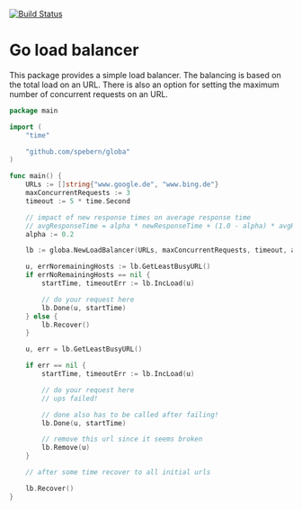 [![Build Status](https://travis-ci.org/spebern/globa.svg?branch=master)](https://travis-ci.org/spebern/globa)

# Go load balancer

This package provides a simple load balancer. The balancing is based on the total load on an URL.
There is also an option for setting the maximum number of concurrent requests on an URL.

``` go
package main

import (
	"time"

	"github.com/spebern/globa"
)

func main() {
	URLs := []string{"www.google.de", "www.bing.de"}
	maxConcurrentRequests := 3
	timeout := 5 * time.Second

	// impact of new response times on average response time
	// avgResponseTime = alpha * newResponseTime + (1.0 - alpha) * avgResponseTime
	alpha := 0.2

	lb := globa.NewLoadBalancer(URLs, maxConcurrentRequests, timeout, alpha)

	u, errNoremainingHosts := lb.GetLeastBusyURL()
	if errNoRemainingHosts == nil {
		startTime, timeoutErr := lb.IncLoad(u)

		// do your request here
		lb.Done(u, startTime)
	} else {
        lb.Recover()
    }

	u, err = lb.GetLeastBusyURL()

	if err == nil {
		startTime, timeoutErr := lb.IncLoad(u)

		// do your request here
		// ups failed!

		// done also has to be called after failing!
		lb.Done(u, startTime)

		// remove this url since it seems broken
		lb.Remove(u)
	}

	// after some time recover to all initial urls

	lb.Recover()
}
```
